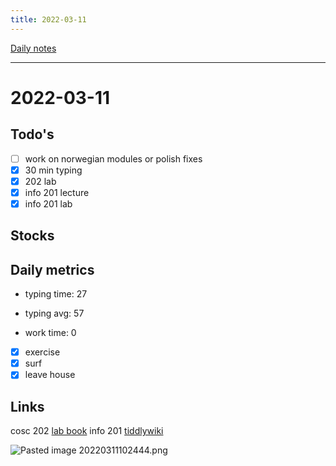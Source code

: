 ```yaml
---
title: 2022-03-11
---
```

[Daily notes](content/notes/daily-notes.md)

---

# 2022-03-11
## Todo's
- [ ] work on norwegian modules or polish fixes
- [x] 30 min typing
- [x] 202 lab
- [x] info 201 lecture
- [x] info 201 lab

## Stocks


## Daily metrics
- typing time: 27
- typing avg: 57

- work time: 0

- [x] exercise
- [x] surf
- [x] leave house

## Links
cosc 202 [lab book](https://cosc202.cspages.otago.ac.nz/lab-book/COSC202LabBook.pdf)
info 201 [tiddlywiki](https://isgb.otago.ac.nz/infosci/INFO201/labs_release/raw/master/output/info201_labs.html#%2FLabs%2FLab%2002%2FLab%202%3A%20Git%20and%20GitBucket:%5B%5B%2FLabs%2FLab%2002%2FLab%202%3A%20Git%20and%20GitBucket%5D%5D)

![Pasted image 20220311102444.png](None)